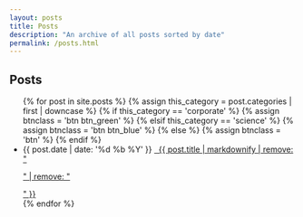 ```yaml
---
layout: posts
title: Posts
description: "An archive of all posts sorted by date"
permalink: /posts.html
---
```


<h2>Posts</h2>
<ul class="posts-list-tight">
  {% for post in site.posts %}
  {% assign this_category = post.categories | first | downcase %}
  {% if this_category == 'corporate' %}
    {% assign btnclass = 'btn btn_green' %}
  {% elsif this_category == 'science' %}
    {% assign btnclass = 'btn btn_blue' %}
  {% else %}
    {% assign btnclass = 'btn' %}
  {% endif %}
  <li>
      <span class="date">{{ post.date | date: '%d %b %Y' }}</span>
      <a class="{{ btnclass }}" href="{{ site.url }}{{ post.url }}" title="{{ post.title }}">
        <i class="fa fa-envelope" aria-hidden="true"></i>&nbsp;
        {{ post.title | markdownify | remove: "<p>" | remove: "</p>" }}
      </a>
  </li>
  {% endfor %}
</ul>
